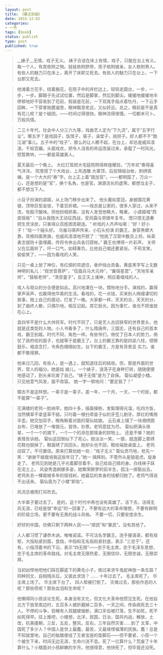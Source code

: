 ```yaml
---
layout: post
title: 《霸王别姬》
date: 2015-12-02
categories:
- 一书
tags: [book]
status: publish
type: post
published: true
---
```


>__婊子__无情，戏子无义。 婊子合该在床上有情，戏子，只能在台上有义。 每一个人，有其依附之物。娃娃依附脐带，孩子依附娘亲，女人依附男人。有些人的魅力只在床上，离开了床即又死去。有些人的魅力只在台上，一下台即又死去。

>他滩着兰花手，绕着腕花，在院子中的井栏边上，轻轻走圆台，一步，一步，一步。脚跟子先试试位置，然后是脚掌，然后到脚尖。缓缓地缓缓地半停顿地好不容易到了花前，假装是花前，一下双晃手指点着牡丹，一下云手回眸，一下穿掌拖腮凝思，眼神飘至老远，又似好近。总之，眼前是不是真有花儿呢？是个疑团。——时间过得很快，眼神流得很慢。一切都未可卜。 万般风情。

>二三十年代，社会中人分三六九等，戏曲艺人定为“下九流”，属于“五字行业”。哪五字？是戏园子，饭馆子，窑子，澡堂子，挑担子。好人都不干“跑江湖”事儿。五子中的“戏子”，那么的让人瞧不起，在台上，却总是威风凛凛，千姣百媚。头面戏衣，把令人沮丧的命运改装过来，承载了一时风光，短暂欺哄，一一都是英雄美人。 

>夏天最后一个晚上。 大红灯笼把大宅庭院照得辉煌耀目。“万年欢”奏得喜气洋洋。 院里搭了个大戏台，上吊透雕 大罩顶，后挂锦缎台帐，刺绣斑斓，是一个大大的“寿”字。台上正上着“跳加官”。——都明国了，万众一心，还是想的是“官”，换个名角，也是官。渊源流长的虚荣。都想当主子，都不想当下人。

>小豆子扮演的虞姬，从上场门移步出来了。 他头戴如意冠，身披围花黄铍，顶带巨型金锁，下着百折裙。——戏衣是公家的，很多人穿过，从来不洗，有股汗酸味。但他扮相娇美，没有人发觉他略大，略重。 小虞姬唱“西皮摇板”：“自从我随大王动征西战，受风霜与劳碌年复年。 恨只恨无道秦把生灵涂炭，只害得众百姓困苦颠连。“ 听戏的人齐声吆喝：“好！好小子！”给一个碰头好。 乌骓马啸声传来，小石头扮演 的霸王，身穿黑蟒大靠，背擦四面黑旗，也威风凛凛地开腔了：“抢挑了汉营中数员上将，纵英勇怎提防十面埋藏，传将令休出兵各归营帐。” 霸王也博得一片彩声。 关师父在后面听了，吁一口气，如释重负。比他自己唱还要紧张。 不苟言笑，偷偷笑了，——因为看戏的人笑。

>只见一桌上放了神位，有红绸的帘遮住，香炉烛台具备。黄底黑字写上无数神明的名儿：“观世音菩萨”，“伍猖兵马大元帅”，“翼宿星君”，“天地军亲师”，“鼓板老师”，“清音童子”。反正天上诸神，照应着唱戏的人。

>戏人与观众的分合便是如此。高兴地凑在一块，惆怅地分手。演戏的，赢得掌声采声，也赢得他华美的生活。看戏的，花一点钱，买来别人绚缦凄切的故事，赔上自己的感动，打发了一晚。大家都一样，天天的合，天天的分，到了曲终人散，只偶尔地，相互记起。其它辰光，因为事忙，谁也不把谁放在心上。

>袁四爷不是什么大帅将军。时代不同了，只是艺人古旧狭窄的世界里头，他就是这类型的人物。小人书看多了，什么隋唐传，三国志，还有自己的首本戏，霸王别姬。时代不同，角色一样。有些爷们，倚仗了日本人的势力，倚仗了政府给的面子，也就等于是霸王了。台上的霸王靠的是四梁八柱，铿锵鼓乐，唱造念打，令角色栩栩如生。台下的霸王，方是有背景显 实力。谁都不敢得罪。

>他来过几回，有些人，是一遇上，就知道往后的结局。但，那是外面的世界，常人的福分。她是姑 娘儿，一个婊子，浪荡子在身畔打转，随随便便地感动了，到头来坑害了自己。“婊子无情”是为了自保。 菊仙凝望小楼。只见他意气风发，面不改容。 她一字一顿地问：“要定我了？”

>蝶衣不是这样想。一辈子是一辈子。差一年，一个月，一天，一个时辰，都不能算“一辈子”。

>花满楼的老鸨一脸纳罕。她四十多，描眉搽粉，发鬓理得光溜，吃四方饭，当然横草不拿竖草不掂，只叼着一根扫帚苗子似的牙签儿剔牙。厚红的嘴唇半歪。她交加双手，眼角瞅着对面的菊仙姑娘。 云石桌上铺了一块湘绣圆台布，已堆放了一堆银元，首饰，钞票。老鸨意犹为尽。 菊仙把满头珠翠，一个一个的摘下，一个一个的添在那赎身的财物上。 还是不够？她的表情告诉她。 菊仙这回倒似下了死心，她淡淡一笑，一狠，就连脚上那绣花鞋也脱掉了，鞋面绣了凤回头，她却头也不回，鞋给端放桌面上。 老鸨动容了。不可置信。原来打算劝她一劝：“戏子无义” 菊仙灵巧地，抢先一笑：“谢谢干娘栽培我这些年日了。”她一 揖拜别。不管外头是狼是虎。旋身走了。 老鸨见到她是几乎光着脚空着手，自己给自己赎的身。白线袜子踩在泥土上。 风姿秀逸婀娜多姿，她繁荣醉梦的前半生，孤注一掷豁出去。老鸨失去一棵栽植多年的摇钱树，她最后的卖身的钱都归她了。老鸨气得说不出话来。 菊仙竟为了小楼“卸妆”。

>风流总被雨打风吹去。

>大半辈子要过去了。 是的，这个时代中再也没有英雄了。活下去，活得无风无浪，已经是很“幸运”的一回事了。不要有远大的革命理想，不要有鲜明的阶级立场，更不要有无畏的战斗风格。 不要一切，只要安度余生。

>好好的中国，仿佛只剩下两种人民——“顺民”和“暴民”。没有其他了。

>人人都习惯了谦恭木讷，唯唯诺诺。不可沽名学霸王。连手握语录，都有规矩，大指贴紧封面，食指，中指和无名指贴紧封底，表示 “三忠于”。还有，小指顶着书的下沿，表示“四无限”——忠于毛主席，忠于毛泽东思想，忠于毛主席的革命路线。对毛主席无限热爱，无限信仰，无限忠诚，无限崇拜。

>当初凶悍地吧他们踩在脚底下的黄毛小子，倒过来求牛鬼蛇神放一条生路？同种同文，自相残杀后，又彼此求饶？ …… 十年过去了。 毛主席死了。 华主席上场了。 华主席下台了。 四人帮被打倒了。 灾难过去，那些作恶的人呢？那些债呢？那些血泪和生命呢？

>他懒得同小孩谈论生死。本身没有文化，但文化大革命他惯见生死。在他自北方下放至南边时，五百多人被折磨掉二百多，一天之间，传染病死去三十人。不停的斗争，目睹有人双腿被锯断，满口牙齿被打落，生不如死，死不如死得早。往上推吧，小楼想，北洋，民国，日治，国共内战，解放，土改，抗美援朝，三反，五反，整风，反右，三年自然灾害……到了 文革，中国死了多少人？中国人是世上最蠢，最苦，又最缘悭福薄的民族。蠢！总是不知就里地，自己的骷髅便成了王者宝座的垫脚石——但不要紧，小孩一个个被生下来，时间无边无涯，生命川流不息。死了一亿算什么？荒废了十年算什么？小楼面对小孩鲜嫩的岁月，他很得意，他快死了，但毕竟还没死。
